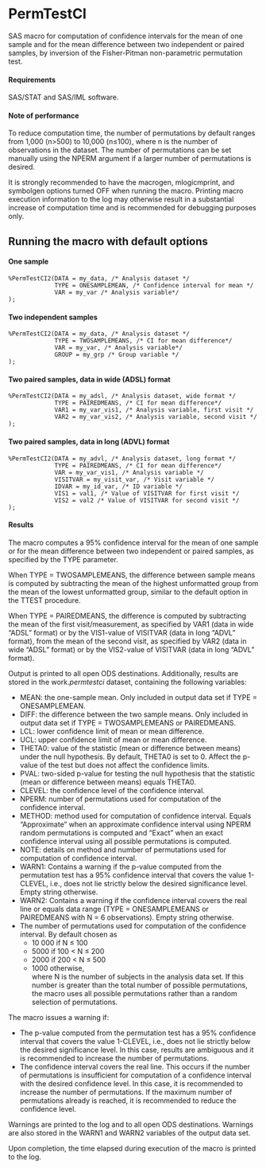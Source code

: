 # PermTestCI
SAS macro for computation of confidence intervals for the mean of one sample and for the mean difference between two independent or paired samples, by inversion of the Fisher-Pitman non-parametric permutation test.

#### Requirements
SAS/STAT and SAS/IML software.

#### Note of performance
To reduce computation time, the number of permutations by default ranges from 1,000 (n>500) to 10,000 (n≤100), where n is the number of observations in the dataset. The number of permutations can be set manually using the NPERM argument if a larger number of permutations is desired. 

It is strongly recommended to have the macrogen, mlogicmprint, and symbolgen options turned OFF when running the macro. Printing macro execution information to the log may otherwise result in a substantial increase of computation time and is recommended for debugging purposes only.

## Running the macro with default options

#### One sample
```
%PermTestCI2(DATA = my_data, /* Analysis dataset */
             TYPE = ONESAMPLEMEAN, /* Confidence interval for mean */
             VAR = my_var /* Analysis variable*/
);
``` 

#### Two independent samples
```
%PermTestCI2(DATA = my_data, /* Analysis dataset */
             TYPE = TWOSAMPLEMEANS, /* CI for mean difference*/
             VAR = my_var, /* Analysis variable*/
             GROUP = my_grp /* Group variable */
);
``` 

#### Two paired samples, data in wide (ADSL) format
```
%PermTestCI2(DATA = my_adsl, /* Analysis dataset, wide format */
             TYPE = PAIREDMEANS, /* CI for mean difference*/
             VAR1 = my_var_vis1, /* Analysis variable, first visit */
             VAR2 = my_var_vis2, /* Analysis variable, second visit */
);
``` 

#### Two paired samples, data in long (ADVL) format
```
%PermTestCI2(DATA = my_advl, /* Analysis dataset, long format */
             TYPE = PAIREDMEANS, /* CI for mean difference*/
             VAR = my_var_vis1, /* Analysis variable */
             VISITVAR = my_visit_var, /* Visit variable */
             IDVAR = my_id_var, /* ID variable */
             VIS1 = val1, /* Value of VISITVAR for first visit */
             VIS2 = val2 /* Value of VISITVAR for second visit */
);
``` 

#### Results
The macro computes a 95% confidence interval for the mean of one sample or for the mean difference between two independent or paired samples, as specified by the TYPE parameter. 

When TYPE = TWOSAMPLEMEANS, the difference between sample means is computed by subtracting the mean of the highest unformatted group from the mean of the lowest unformatted group, similar to the default option in the TTEST procedure. 

When TYPE = PAIREDMEANS, the difference is computed by subtracting the mean of the first visit/measurement, as specified by VAR1 (data in wide “ADSL” format) or by the VIS1-value of VISITVAR (data in long “ADVL” format), from the mean of the second visit, as specified by VAR2 (data in wide “ADSL” format) or by the VIS2-value of VISITVAR (data in long “ADVL” format).

Output is printed to all open ODS destinations. Additionally, results are stored in the work._permtestci_ dataset, containing the following variables:
* MEAN: the one-sample mean. 
Only included in output data set if TYPE = ONESAMPLEMEAN.
* DIFF: the difference between the two sample means. 
Only included in output data set if TYPE = TWOSAMPLEMEANS or PAIREDMEANS.
*	LCL: lower confidence limit of mean or mean difference.
*	UCL: upper confidence limit of mean or mean difference.
*	THETA0: value of the statistic (mean or difference between means) under the null hypothesis. By default, THETA0 is set to 0. Affect the p-value of the test but does not affect the confidence limits.
*	PVAL: two-sided p-value for testing the null hypothesis that the statistic (mean or difference between means) equals THETA0. 
*	CLEVEL: the confidence level of the confidence interval.
*	NPERM: number of permutations used for computation of the confidence interval.
*	METHOD: method used for computation of confidence interval. Equals “Approximate” when an approximate confidence interval using NPERM random permutations is computed and “Exact” when an exact confidence interval using all possible permutations is computed. 
*	NOTE: details on method and number of permutations used for computation of confidence interval.
*	WARN1: Contains a warning if the p-value computed from the permutation test has a 95% confidence interval that covers the value 1-CLEVEL, i.e., does not lie strictly below the desired significance level. Empty string otherwise.
*	WARN2: Contains a warning if the confidence interval covers the real line or equals data range (TYPE = ONESAMPLEMEANS or PAIREDMEANS with N = 6 observations). Empty string otherwise.
*	The number of permutations used for computation of the confidence interval. By default chosen as
    - 10 000 if N ≤ 100
    -	5000 if 100 < N ≤ 200
    -	2000 if 200 < N ≤ 500
    -	1000 otherwise,    
 where N is the number of subjects in the analysis data set. If this number is greater than the total number of possible permutations, the macro uses all possible permutations rather than a random selection of permutations. 

The macro issues a warning if:
*	The p-value computed from the permutation test has a 95% confidence interval that covers the value 1-CLEVEL, i.e., does not lie strictly below the desired significance level. In this case, results are ambiguous and it is recommended to increase the number of permutations. 
*	The confidence interval covers the real line. This occurs if the number of permutations is insufficient for computation of a confidence interval with the desired confidence level. In this case, it is recommended to increase the number of permutations. If the maximum number of permutations already is reached, it is recommended to reduce the confidence level. 

Warnings are printed to the log and to all open ODS destinations. Warnings are also stored in the WARN1 and WARN2 variables of the output data set. 

Upon completion, the time elapsed during execution of the macro is printed to the log. 
